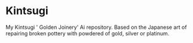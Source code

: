 # Kintsugi
My Kintsugi ' Golden Joinery' Ai repository. Based on the Japanese art of repairing broken pottery with powdered of gold, silver or platinum.  
